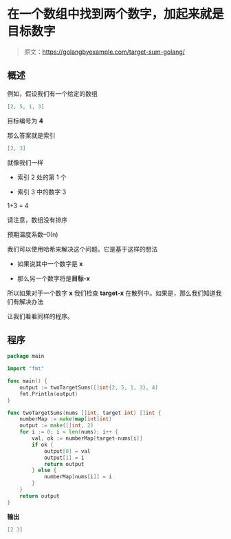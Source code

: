 # 在一个数组中找到两个数字，加起来就是目标数字

> 原文：<https://golangbyexample.com/target-sum-golang/>

## **概述**

例如，假设我们有一个给定的数组

```go
[2, 5, 1, 3]
```

目标编号为 **4**

那么答案就是索引

```go
[2, 3]
```

就像我们一样

*   索引 2 处的第 1 个

*   索引 3 中的数字 3

1+3 = 4

请注意，数组没有排序

预期温度系数–0(n)

我们可以使用哈希来解决这个问题。它是基于这样的想法

*   如果说其中一个数字是 **x**

*   那么另一个数字将是**目标-x**

所以如果对于一个数字 **x** 我们检查 **target-x** 在散列中。如果是，那么我们知道我们有解决办法

让我们看看同样的程序。

## **程序**

```go
package main

import "fmt"

func main() {
	output := twoTargetSums([]int{2, 5, 1, 3}, 4)
	fmt.Println(output)
}

func twoTargetSums(nums []int, target int) []int {
	numberMap := make(map[int]int)
	output := make([]int, 2)
	for i := 0; i < len(nums); i++ {
		val, ok := numberMap[target-nums[i]]
		if ok {
			output[0] = val
			output[1] = i
			return output
		} else {
			numberMap[nums[i]] = i
		}
	}
	return output
}
```

**输出**

```go
[2 3]
```